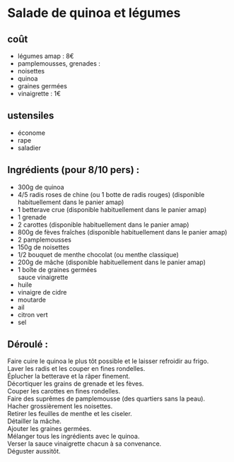 # Salade de quinoa et légumes

## coût
* légumes amap : 8€
* pamplemousses, grenades : 
* noisettes
* quinoa
* graines germées
* vinaigrette : 1€

## ustensiles
* économe
* rape
* saladier

## Ingrédients (pour 8/10 pers) :

* 300g de quinoa
* 4/5 radis roses de chine (ou 1 botte de radis rouges)  (disponible habituellement dans le panier amap)
* 1 betterave crue  (disponible habituellement dans le panier amap)
* 1 grenade
* 2 carottes  (disponible habituellement dans le panier amap)
* 800g de fèves fraîches  (disponible habituellement dans le panier amap)
* 2 pamplemousses
* 150g de noisettes
* 1/2 bouquet de menthe chocolat (ou menthe classique)
* 200g de mâche (disponible habituellement dans le panier amap)
* 1 boîte de graines germées  
sauce vinaigrette  
* huile
* vinaigre de cidre
* moutarde
* ail
* citron vert
* sel

## Déroulé :

Faire cuire le quinoa le plus tôt possible et le laisser refroidir au frigo.  
Laver les radis et les couper en fines rondelles.  
Éplucher la betterave et la râper finement.  
Décortiquer les grains de grenade et les fèves.  
Couper les carottes en fines rondelles.  
Faire des suprêmes de pamplemousse (des quartiers sans la peau).  
Hacher grossièrement les noisettes.  
Retirer les feuilles de menthe et les ciseler.  
Détailler la mâche.  
Ajouter les graines germées.  
Mélanger tous les ingrédients avec le quinoa.  
Verser la sauce vinaigrette chacun à sa convenance.    
Déguster aussitôt. 

